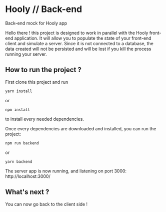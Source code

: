 # Hooly // Back-end

Back-end mock for Hooly app

Hello there ! this project is designed to work in parallel with the Hooly front-end application.
It will allow you to populate the state of your front-end client and simulate a server. Since it is not connected to a database, the data created will not be persisted and will be lost if you kill the process running your server.

## How to run the project ?

First clone this project and run

```
yarn install
```

or

```
npm install
```

to install every needed dependencies.

Once every dependencies are downloaded and installed, you can run the project:

```
npm run backend
```

or

```
yarn backend
```

The server app is now running, and listening on port 3000: http://localhost:3000/

## What's next ?

You can now go back to the client side !
